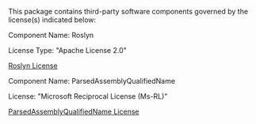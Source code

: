 This package contains third-party software components governed by the license(s) indicated below:

Component Name: Roslyn

License Type: "Apache License 2.0"

[Roslyn License](https://github.com/dotnet/roslyn/blob/master/License.txt)

Component Name: ParsedAssemblyQualifiedName

License: "Microsoft Reciprocal License (Ms-RL)"

[ParsedAssemblyQualifiedName License](http://universalserializer.com/documentation/license.html)
